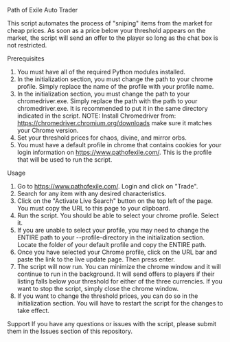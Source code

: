 Path of Exile Auto Trader

This script automates the process of "sniping" items from the market for cheap prices. As soon as a price below your threshold appears on the market, the script will send an offer to the player so long as the chat box is not restricted.

Prerequisites
1. You must have all of the required Python modules installed.
2. In the initialization section, you must change the path to your chrome profile. Simply replace the name of the profile with your profile name.
3. In the initialization section, you must change the path to your chromedriver.exe. Simply replace the path with the path to your chromedriver.exe. It is recommended to put it in the same directory indicated in the script. NOTE: Install Chromedriver from: https://chromedriver.chromium.org/downloads make sure it matches your Chrome version.
4. Set your threshold prices for chaos, divine, and mirror orbs.
5. You must have a default profile in chrome that contains cookies for your login information on https://www.pathofexile.com/. This is the profile that will be used to run the script.

Usage
1. Go to https://www.pathofexile.com/. Login and click on "Trade".
2. Search for any item with any desired characteristics.
3. Click on the "Activate Live Search" button on the top left of the page. You must copy the URL to this page to your clipboard.
4. Run the script. You should be able to select your chrome profile. Select it.
5. If you are unable to select your profile, you may need to change the ENTIRE path to your --profile-directory in the initialization section. Locate the folder of your default profile and copy the ENTIRE path.
6. Once you have selected your Chrome profile, click on the URL bar and paste the link to the live update page. Then press enter.
7. The script will now run. You can minimize the chrome window and it will continue to run in the background. It will send offers to players if their listing falls below your threshold for either of the three currencies. If you want to stop the script, simply close the chrome window.
8. If you want to change the threshold prices, you can do so in the initialization section. You will have to restart the script for the changes to take effect.

Support
If you have any questions or issues with the script, please submit them in the Issues section of this repository.
